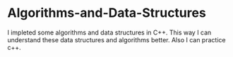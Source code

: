 # Algorithms-and-Data-Structures

I impleted some algorithms and data structures in C++. This way I can understand these data structures and algorithms better. Also I can practice c++.
